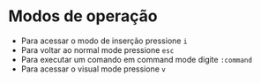 # Modos de operação

- Para acessar o modo de inserção pressione `i`
- Para voltar ao normal mode pressione `esc`
- Para executar um comando em command mode digite `:command`
- Para acessar o visual mode pressione `v`